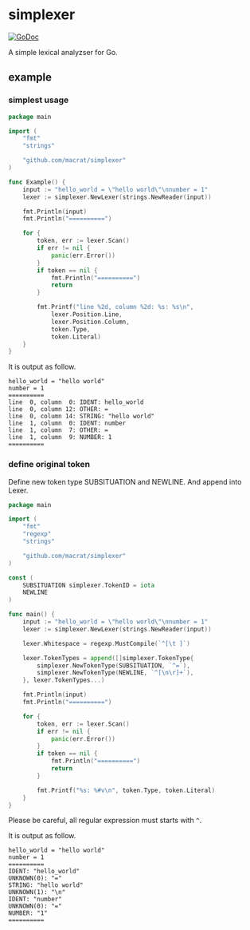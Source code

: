 simplexer
=========

[![GoDoc](https://godoc.org/github.com/macrat/simplexer?status.svg)](https://godoc.org/github.com/macrat/simplexer)

A simple lexical analyzser for Go.

## example
### simplest usage
``` go
package main

import (
	"fmt"
	"strings"

	"github.com/macrat/simplexer"
)

func Example() {
	input := "hello_world = \"hello world\"\nnumber = 1"
	lexer := simplexer.NewLexer(strings.NewReader(input))

	fmt.Println(input)
	fmt.Println("==========")

	for {
		token, err := lexer.Scan()
		if err != nil {
			panic(err.Error())
		}
		if token == nil {
			fmt.Println("==========")
			return
		}

		fmt.Printf("line %2d, column %2d: %s: %s\n",
			lexer.Position.Line,
			lexer.Position.Column,
			token.Type,
			token.Literal)
	}
}
```

It is output as follow.

``` text
hello_world = "hello world"
number = 1
==========
line  0, column  0: IDENT: hello_world
line  0, column 12: OTHER: =
line  0, column 14: STRING: "hello world"
line  1, column  0: IDENT: number
line  1, column  7: OTHER: =
line  1, column  9: NUMBER: 1
==========
```

### define original token
Define new token type SUBSITUATION and NEWLINE. And append into Lexer.

``` go
package main

import (
	"fmt"
	"regexp"
	"strings"

	"github.com/macrat/simplexer"
)

const (
	SUBSITUATION simplexer.TokenID = iota
	NEWLINE
)

func main() {
	input := "hello_world = \"hello world\"\nnumber = 1"
	lexer := simplexer.NewLexer(strings.NewReader(input))

	lexer.Whitespace = regexp.MustCompile(`^[\t ]`)

	lexer.TokenTypes = append([]simplexer.TokenType{
		simplexer.NewTokenType(SUBSITUATION, `^=`),
		simplexer.NewTokenType(NEWLINE, `^[\n\r]+`),
	}, lexer.TokenTypes...)

	fmt.Println(input)
	fmt.Println("==========")

	for {
		token, err := lexer.Scan()
		if err != nil {
			panic(err.Error())
		}
		if token == nil {
			fmt.Println("==========")
			return
		}

		fmt.Printf("%s: %#v\n", token.Type, token.Literal)
	}
}
```

Please be careful, all regular expression must starts with `^`.

It is output as follow.

``` text
hello_world = "hello world"
number = 1
==========
IDENT: "hello_world"
UNKNOWN(0): "="
STRING: "hello world"
UNKNOWN(1): "\n"
IDENT: "number"
UNKNOWN(0): "="
NUMBER: "1"
==========
```

